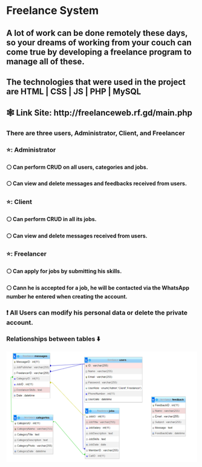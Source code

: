 <h1>Freelance System</h1>

<h2>A lot of work can be done remotely these days, so your dreams of working
from your couch can come true by developing a freelance program to
manage all of these.</h2>

<h2>The technologies that were used in the project are HTML | CSS | JS | PHP | MySQL</h2>

<h2>🕸️ Link Site: http://freelanceweb.rf.gd/main.php</h2>

<h3>There are three users, Administrator, Client, and Freelancer</h3>

<h3>⭐: Administrator</h3>
<h4>⚪ Can perform CRUD on all users, categories and jobs.</h4>
<h4>⚪ Can view and delete messages and feedbacks received from users.</h4>

<h3>⭐: Client</h3>
<h4>⚪ Can perform CRUD in all its jobs.</h4>
<h4>⚪ Can view and delete messages received from users.</h4>

<h3>⭐: Freelancer</h3>
<h4>⚪ Can apply for jobs by submitting his skills.</h4>
<h4>⚪ Cann he is accepted for a job, he will be contacted via the WhatsApp number he entered when creating the account.</h4>

<h3>❗ All Users can modify his personal data or delete the private account.</h3>

<h3>Relationships between tables ⬇️</h3>
<img src="./database/TablesRelationship.png">
